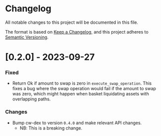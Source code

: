 # Changelog

All notable changes to this project will be documented in this file.

The format is based on [Keep a Changelog](https://keepachangelog.com/en/1.0.0/),
and this project adheres to [Semantic Versioning](https://semver.org/spec/v2.0.0.html).

# [0.2.0] - 2023-09-27

### Fixed

- Return Ok if amount to swap is zero in `execute_swap_operation`. This fixes a bug where the swap operation would fail if the amount to swap was zero, which might happen when basket liquidating assets with overlapping paths.

### Changes

- Bump cw-dex to version `0.4.0` and make relevant API changes.
  - NB: This is a breaking change.
